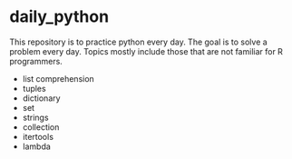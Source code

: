 # daily_python

This repository is to practice python every day. The goal is to solve a problem every day.
Topics mostly include those that are not familiar for R programmers.
* list comprehension
* tuples
* dictionary
* set
* strings
* collection
* itertools
* lambda
